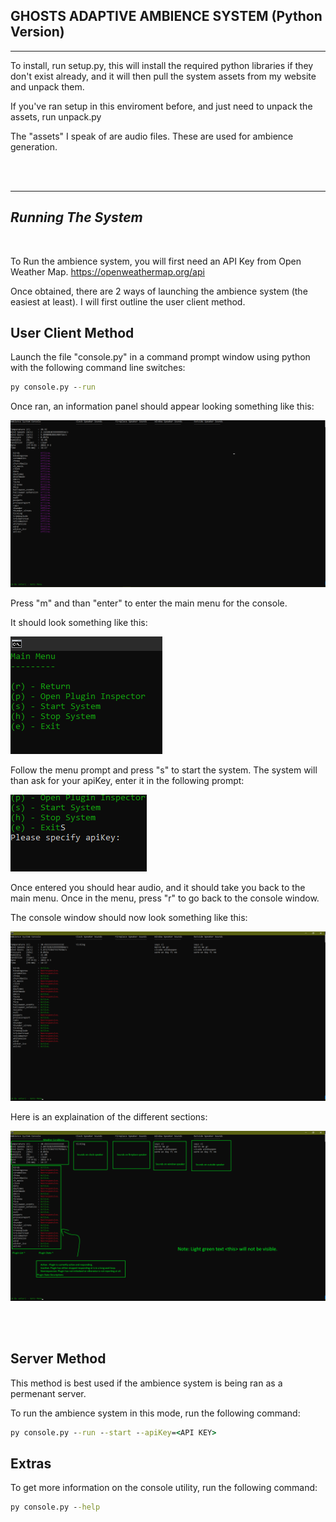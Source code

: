 GHOSTS ADAPTIVE AMBIENCE SYSTEM (Python Version)
---------------------------------------------------------------------------
---------------------------------------------------------------------------

To install, run setup.py, this will install the required python libraries if they don't exist already, and it will then pull the system assets from my website and unpack them.

If you've ran setup in this enviroment before, and just need to unpack the assets, run unpack.py

The "assets" I speak of are audio files. These are used for ambience generation.

<br>
<br>

----------------------
*Running The System*
----------------------

<br>

To Run the ambience system, you will first need an API Key from Open Weather Map. 
https://openweathermap.org/api

Once obtained, there are 2 ways of launching the ambience system (the easiest at least). I will first outline the user client method.


User Client Method
------------------

Launch the file "console.py" in a command prompt window using python with the following command line switches:
```cmd
py console.py --run
```

Once ran, an information panel should appear looking something like this:

![alt text](repo_images/console_offline.png?raw=true)

Press "m" and than "enter" to enter the main menu for the console.

It should look something like this:

![alt text](repo_images/console_menu.png?raw=true)

Follow the menu prompt and press "s" to start the system.
The system will than ask for your apiKey, enter it in the following prompt:

![alt text](repo_images/console_apikey_prompt.png?raw=true)

Once entered you should hear audio, and it should take you back to the main menu.
Once in the menu, press "r" to go back to the console window.

The console window should now look something like this:

![alt text](repo_images/console_online.png?raw=true)

Here is an explaination of the different sections:

![alt text](repo_images/console_online_explain.png?raw=true)

<br>
<br>

Server Method
-------------

This method is best used if the ambience system is being ran as a permenant server.

To run the ambience system in this mode, run the following command:

```cmd
py console.py --run --start --apiKey=<API KEY>
```

Extras
------

To get more information on the console utility, run the following command:

```cmd
py console.py --help
```